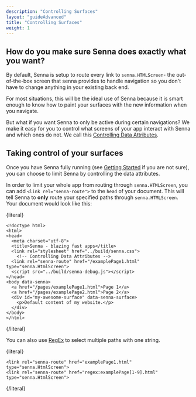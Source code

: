 ```yaml
---
description: "Controlling Surfaces"
layout: "guideAdvanced"
title: "Controlling Surfaces"
weight: 1
---
```


<article id="data-attributes-explained">

## How do you make sure Senna does exactly what you want?

By default, Senna is setup to route every link to `senna.HTMLScreen`- the out-of-the-box screen that senna provides to handle navigation so you don't have to change anything in your existing back end. 

For most situations, this will be the ideal use of Senna because it is smart enough to know how to paint your surfaces with the new information when you navigate. 

But what if you want Senna to only be active during certain navigations? We make it easy for you to control what screens of your app interact with Senna and which ones do not. We call this [Controlling Data Attributes](#taking-control).

</article>

<article id="taking-control">

## Taking control of your surfaces

Once you have Senna fully running (see [Getting Started](/docs/intro/gettingStarted.html) if you are not sure), you can choose to limit Senna by controlling the data attributes. 

In order to limit your whole app from routing through `senna.HTMLScreen`, you can add `<link rel="senna-route">` to the `head` of your document. This will tell Senna to **only** route your specified paths through `senna.HTMLScreen`. Your document would look like this:

{literal}
```
<!doctype html>
<html>
<head>
  <meta charset="utf-8">
  <title>Senna - blazing fast apps</title>
  <link rel="stylesheet" href="../build/senna.css">
    <!-- Controlling Data Attributes -->
  <link rel="senna-route" href="/examplePage1.html" type="senna.HtmlScreen">
  <script src="../build/senna-debug.js"></script>
</head>
<body data-senna>
  <a href="/pages/examplePage1.html">Page 1</a>
  <a href="/pages/examplePage2.html">Page 2</a>
  <div id="my-awesome-surface" data-senna-surface>
    <p>Default content of my website.</p>
  </div>
</body>
</html>
```
{/literal}

You can also use <a href="https://en.wikipedia.org/wiki/Regular_expression" target="_blank">RegEx</a> to select multiple paths with one string.

{literal}
```
<link rel="senna-route" href="examplePage1.html" type="senna.HtmlScreen">
<link rel="senna-route" href="regex:examplePage[1-9].html" type="senna.HtmlScreen">
```
{/literal}

</article>



